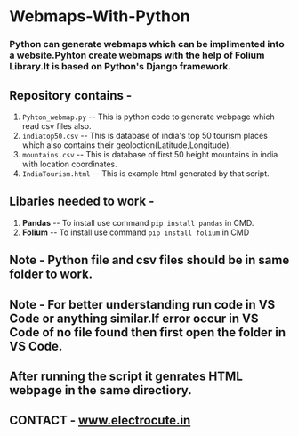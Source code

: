 # Webmaps-With-Python

### Python can generate webmaps which can be implimented into a website.Pyhton create webmaps with the help of Folium Library.It is based on Python's Django framework.


## Repository contains - 
1. `Pyhton_webmap.py`   -- This is python code to generate webpage which read csv files also.
2. `indiatop50.csv`     -- This is database of india's top 50 tourism places which also contains their geoloction(Latitude,Longitude).
3. `mountains.csv`      -- This is database of first 50 height mountains in india with location coordinates.
4. `IndiaTourism.html`       -- This is example html generated by that script.


## Libaries needed to work -
1. **Pandas** -- To install use command `pip install pandas` in CMD.
2. **Folium** -- To install use command `pip install folium` in CMD

## Note - Python file and csv files should be in same folder to work. 
## Note - For better understanding run code in VS Code or anything similar.If error occur in VS Code of no file found then first open the folder in VS Code.
## After running the script it genrates HTML webpage in the same directiory.

## CONTACT - www.electrocute.in
